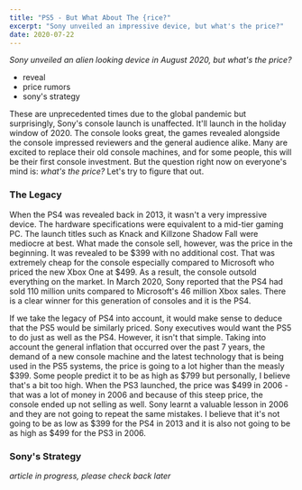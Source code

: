 ```yaml
---
title: "PS5 - But What About The {rice?"
excerpt: "Sony unveiled an impressive device, but what's the price?"
date: 2020-07-22
---
```


*Sony unveiled an alien looking device in August 2020, but what's the price?*



- reveal
- price rumors
- sony's strategy

These are unprecedented times due to the global pandemic but surprisingly, Sony's console launch is unaffected. It'll launch in the holiday window of 2020. The console looks great, the games revealed alongside the console impressed reviewers and the general audience alike. Many are excited to replace their old console machines, and for some people, this will be their first console investment. But the question right now on everyone's mind is: *what's the price?* Let's try to figure that out.


### The Legacy

When the PS4 was revealed back in 2013, it wasn't a very impressive device. The hardware specifications were equivalent to a mid-tier gaming PC. The launch titles such as Knack and Killzone Shadow Fall were mediocre at best. What made the console sell, however, was the price in the beginning. It was revealed to be $399 with no additional cost. That was extremely cheap for the console especially compared to Microsoft who priced the new Xbox One at $499. As a result, the console outsold everything on the market. In March 2020, Sony reported that the PS4 had sold 110 million units compared to Microsoft's 46 million Xbox sales. There is a clear winner for this generation of consoles and it is the PS4.

If we take the legacy of PS4 into account, it would make sense to deduce that the PS5 would be similarly priced. Sony executives would want the PS5 to do just as well as the PS4. However, it isn't that simple. Taking into account the general inflation that occurred over the past 7 years, the demand of a new console machine and the latest technology that is being used in the PS5 systems, the price is going to a lot higher than the measly $399. Some people predict it to be as high as $799 but personally, I believe that's a bit too high. When the PS3 launched, the price was $499 in 2006 - that was a lot of money in 2006 and because of this steep price, the console ended up not selling as well. Sony learnt a valuable lesson in 2006 and they are not going to repeat the same mistakes. I believe that it's not going to be as low as $399 for the PS4 in 2013 and it is also not going to be as high as $499 for the PS3 in 2006.

### Sony's Strategy

*article in progress, please check back later*
